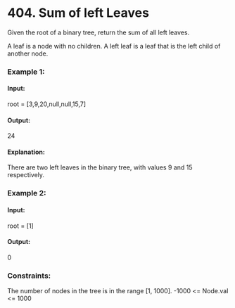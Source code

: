 # 404. Sum of left Leaves
Given the root of a binary tree, return the sum of all left leaves.

A leaf is a node with no children. A left leaf is a leaf that is the left child of another node.

### Example 1:
####  Input: 
root = [3,9,20,null,null,15,7]
#### Output: 
24
#### Explanation: 
There are two left leaves in the binary tree, with values 9 and 15 respectively.

### Example 2:
#### Input: 
root = [1]
#### Output: 
0
 
### Constraints:
The number of nodes in the tree is in the range [1, 1000].
-1000 <= Node.val <= 1000
